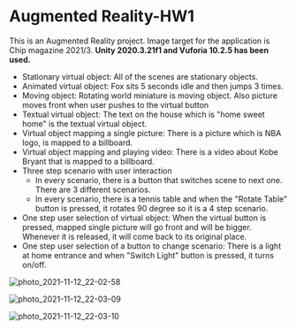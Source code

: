 # Augmented Reality-HW1
This is an Augmented Reality project. Image target for the application is Chip magazine 2021/3.
**Unity 2020.3.21f1 and Vuforia 10.2.5 has been used.**

- Stationary virtual object: All of the scenes are stationary objects.
- Animated virtual object: Fox sits 5 seconds idle and then jumps 3 times.
- Moving object: Rotating world miniature is moving object. Also picture moves front when user pushes to the virtual button
- Textual virtual object: The text on the house which is "home sweet home" is the textual virtual object.
- Virtual object mapping a single picture: There is a picture which is NBA logo, is mapped to a billboard.
- Virtual object mapping and playing video: There is a video about Kobe Bryant that is mapped to a billboard. 
- Three step scenario with user interaction
  * In every scenario, there is a button that switches scene to next one. There are 3 different scenarios.
  * In every scenario, there is a tennis table and when the "Rotate Table" button is pressed, it rotates 90 degree so it is a 4 step scenario.
- One step user selection of virtual object: When the virtual button is pressed, mapped single picture will go front and will be bigger. Whenever it is released, it will come back to its original place. 
- One step user selection of a button to change scenario: There is a light at home entrance and when "Switch Light" button is pressed, it turns on/off.

![photo_2021-11-12_22-02-58](https://user-images.githubusercontent.com/62053632/141521450-fd70368e-9706-4957-acf8-40936d203bb2.jpg)

![photo_2021-11-12_22-03-09](https://user-images.githubusercontent.com/62053632/141521462-6ced1b71-a1ac-4b79-8a1d-b51489d87c79.jpg)

![photo_2021-11-12_22-03-10](https://user-images.githubusercontent.com/62053632/141521476-be25c6d2-8007-4b0c-8d5c-c82661f424af.jpg)
